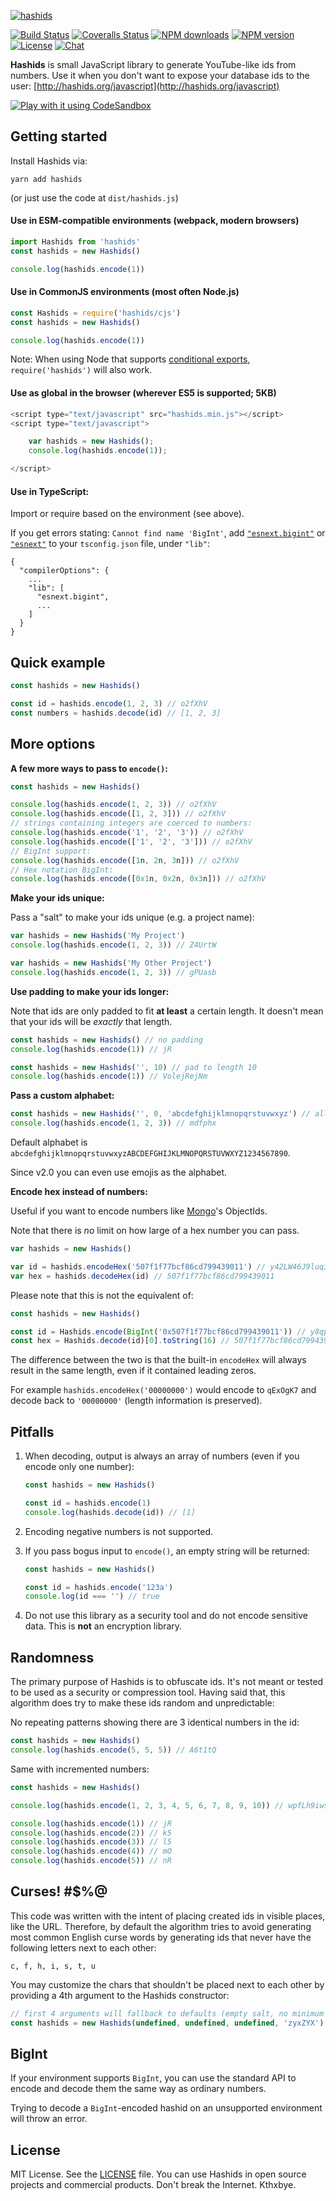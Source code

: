 [![hashids](http://hashids.org/public/img/hashids.gif 'Hashids')](http://hashids.org/)

[![Build Status][travis-image]][travis-url]
[![Coveralls Status][coveralls-image]][coveralls-url]
[![NPM downloads][npm-downloads-image]][npm-url]
[![NPM version][npm-version-image]][npm-url]
[![License][license-image]][license-url]
[![Chat][chat-image]][chat-url]

**Hashids** is small JavaScript library to generate YouTube-like ids from numbers. Use it when you don't want to expose your database ids to the user: [http://hashids.org/javascript](http://hashids.org/javascript)

[![Play with it using CodeSandbox](https://codesandbox.io/static/img/play-codesandbox.svg)](https://codesandbox.io/s/hashids-demo-54qvc?fontsize=14&hidenavigation=1&module=%2Fsrc%2Findex.ts&theme=dark)

## Getting started

Install Hashids via:

```shell
yarn add hashids
```

(or just use the code at `dist/hashids.js`)

#### Use in **ESM-compatible** environments (webpack, modern browsers)

```javascript
import Hashids from 'hashids'
const hashids = new Hashids()

console.log(hashids.encode(1))
```

#### Use in **CommonJS** environments (most often **Node.js**)

```javascript
const Hashids = require('hashids/cjs')
const hashids = new Hashids()

console.log(hashids.encode(1))
```

Note: When using Node that supports [conditional exports](https://nodejs.org/api/esm.html#esm_conditional_exports), `require('hashids')` will also work.

#### Use as global in the browser (wherever **ES5** is supported; 5KB)

```javascript
<script type="text/javascript" src="hashids.min.js"></script>
<script type="text/javascript">

    var hashids = new Hashids();
    console.log(hashids.encode(1));

</script>
```

#### Use in **TypeScript**:

Import or require based on the environment (see above).

If you get errors stating: `Cannot find name 'BigInt'`, add [`"esnext.bigint"`](https://github.com/microsoft/TypeScript/blob/master/src/lib/esnext.bigint.d.ts) or [`"esnext"`](https://github.com/microsoft/TypeScript/blob/master/src/lib/esnext.d.ts) to your `tsconfig.json` file, under `"lib"`:

```
{
  "compilerOptions": {
    ...
    "lib": [
      "esnext.bigint",
      ...
    ]
  }
}
```

## Quick example

```javascript
const hashids = new Hashids()

const id = hashids.encode(1, 2, 3) // o2fXhV
const numbers = hashids.decode(id) // [1, 2, 3]
```

## More options

**A few more ways to pass to `encode()`:**

```javascript
const hashids = new Hashids()

console.log(hashids.encode(1, 2, 3)) // o2fXhV
console.log(hashids.encode([1, 2, 3])) // o2fXhV
// strings containing integers are coerced to numbers:
console.log(hashids.encode('1', '2', '3')) // o2fXhV
console.log(hashids.encode(['1', '2', '3'])) // o2fXhV
// BigInt support:
console.log(hashids.encode([1n, 2n, 3n])) // o2fXhV
// Hex notation BigInt:
console.log(hashids.encode([0x1n, 0x2n, 0x3n])) // o2fXhV
```

**Make your ids unique:**

Pass a "salt" to make your ids unique (e.g. a project name):

```javascript
var hashids = new Hashids('My Project')
console.log(hashids.encode(1, 2, 3)) // Z4UrtW

var hashids = new Hashids('My Other Project')
console.log(hashids.encode(1, 2, 3)) // gPUasb
```

**Use padding to make your ids longer:**

Note that ids are only padded to fit **at least** a certain length. It doesn't mean that your ids will be _exactly_ that length.

```javascript
const hashids = new Hashids() // no padding
console.log(hashids.encode(1)) // jR

const hashids = new Hashids('', 10) // pad to length 10
console.log(hashids.encode(1)) // VolejRejNm
```

**Pass a custom alphabet:**

```javascript
const hashids = new Hashids('', 0, 'abcdefghijklmnopqrstuvwxyz') // all lowercase
console.log(hashids.encode(1, 2, 3)) // mdfphx
```

Default alphabet is `abcdefghijklmnopqrstuvwxyzABCDEFGHIJKLMNOPQRSTUVWXYZ1234567890`.

Since v2.0 you can even use emojis as the alphabet.

**Encode hex instead of numbers:**

Useful if you want to encode numbers like [Mongo](https://www.mongodb.com/)'s ObjectIds.

Note that there is _no_ limit on how large of a hex number you can pass.

```javascript
var hashids = new Hashids()

var id = hashids.encodeHex('507f1f77bcf86cd799439011') // y42LW46J9luq3Xq9XMly
var hex = hashids.decodeHex(id) // 507f1f77bcf86cd799439011
```

Please note that this is not the equivalent of:

```javascript
const hashids = new Hashids()

const id = Hashids.encode(BigInt('0x507f1f77bcf86cd799439011')) // y8qpJL3ZgzJ8lWk4GEV
const hex = Hashids.decode(id)[0].toString(16) // 507f1f77bcf86cd799439011
```

The difference between the two is that the built-in `encodeHex` will
always result in the same length, even if it contained leading zeros.

For example `hashids.encodeHex('00000000')` would encode to `qExOgK7` and decode back to `'00000000'` (length information is preserved).

## Pitfalls

1. When decoding, output is always an array of numbers (even if you encode only one number):

   ```javascript
   const hashids = new Hashids()

   const id = hashids.encode(1)
   console.log(hashids.decode(id)) // [1]
   ```

2. Encoding negative numbers is not supported.
3. If you pass bogus input to `encode()`, an empty string will be returned:

   ```javascript
   const hashids = new Hashids()

   const id = hashids.encode('123a')
   console.log(id === '') // true
   ```

4. Do not use this library as a security tool and do not encode sensitive data. This is **not** an encryption library.

## Randomness

The primary purpose of Hashids is to obfuscate ids. It's not meant or tested to be used as a security or compression tool. Having said that, this algorithm does try to make these ids random and unpredictable:

No repeating patterns showing there are 3 identical numbers in the id:

```javascript
const hashids = new Hashids()
console.log(hashids.encode(5, 5, 5)) // A6t1tQ
```

Same with incremented numbers:

```javascript
const hashids = new Hashids()

console.log(hashids.encode(1, 2, 3, 4, 5, 6, 7, 8, 9, 10)) // wpfLh9iwsqt0uyCEFjHM

console.log(hashids.encode(1)) // jR
console.log(hashids.encode(2)) // k5
console.log(hashids.encode(3)) // l5
console.log(hashids.encode(4)) // mO
console.log(hashids.encode(5)) // nR
```

## Curses! #\$%@

This code was written with the intent of placing created ids in visible places, like the URL. Therefore, by default the algorithm tries to avoid generating most common English curse words by generating ids that never have the following letters next to each other:

    c, f, h, i, s, t, u

You may customize the chars that shouldn't be placed next to each other by providing a 4th argument to the Hashids constructor:

```js
// first 4 arguments will fallback to defaults (empty salt, no minimum length, default alphabet)
const hashids = new Hashids(undefined, undefined, undefined, 'zyxZYX')
```

## BigInt

If your environment supports `BigInt`, you can use the standard API
to encode and decode them the same way as ordinary numbers.

Trying to decode a `BigInt`-encoded hashid on an unsupported environment will throw an error.

## License

MIT License. See the [LICENSE](LICENSE) file.
You can use Hashids in open source projects and commercial products.
Don't break the Internet. Kthxbye.

[travis-url]: https://travis-ci.org/niieani/hashids.js
[travis-image]: https://travis-ci.org/niieani/hashids.js.svg
[coveralls-url]: https://coveralls.io/github/niieani/hashids.js
[coveralls-image]: https://coveralls.io/repos/github/niieani/hashids.js/badge.svg
[npm-downloads-image]: https://img.shields.io/npm/dm/hashids.svg?style=flat-square
[npm-version-image]: https://img.shields.io/npm/v/hashids.svg
[npm-url]: https://www.npmjs.com/package/hashids
[license-url]: https://github.com/niieani/hashids.js/blob/master/LICENSE
[license-image]: https://img.shields.io/packagist/l/hashids/hashids.svg?style=flat
[chat-url]: https://gitter.im/hashids/hashids?utm_source=badge&utm_medium=badge&utm_campaign=pr-badge&utm_content=badge
[chat-image]: https://badges.gitter.im/Join%20Chat.svg
